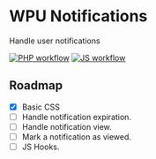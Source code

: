 # WPU Notifications

Handle user notifications

[![PHP workflow](https://github.com/WordPressUtilities/wpunotifications/actions/workflows/php.yml/badge.svg 'PHP workflow')](https://github.com/WordPressUtilities/wpunotifications/actions) [![JS workflow](https://github.com/WordPressUtilities/wpunotifications/actions/workflows/js.yml/badge.svg 'JS workflow')](https://github.com/WordPressUtilities/wpunotifications/actions)

## Roadmap

- [x] Basic CSS
- [ ] Handle notification expiration.
- [ ] Handle notification view.
- [ ] Mark a notification as viewed.
- [ ] JS Hooks.
